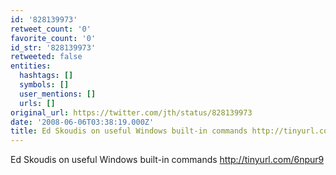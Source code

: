 ```yaml
---
id: '828139973'
retweet_count: '0'
favorite_count: '0'
id_str: '828139973'
retweeted: false
entities:
  hashtags: []
  symbols: []
  user_mentions: []
  urls: []
original_url: https://twitter.com/jth/status/828139973
date: '2008-06-06T03:38:19.000Z'
title: Ed Skoudis on useful Windows built-in commands http://tinyurl.com/6npur9
---
```


Ed Skoudis on useful Windows built-in commands http://tinyurl.com/6npur9